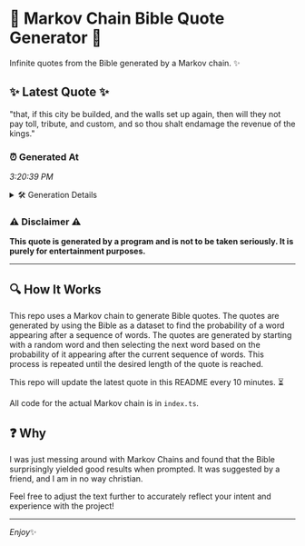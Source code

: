 # 📖 Markov Chain Bible Quote Generator 📖

Infinite quotes from the Bible generated by a Markov chain. ✨

## ✨ Latest Quote ✨
"that, if this city be builded, and the walls set up again, then will they not pay toll, tribute, and custom, and so thou shalt endamage the revenue of the kings."

### ⏰ Generated At
*3:20:39 PM*

<details>
    <summary>🛠️ Generation Details</summary>
    <p>
        <strong>🌱 Seed:</strong> that,<br>
        <strong>🔄 Iterations:</strong> 30<br>
        <strong>📜 Context History:</strong><br>[ that, ]: if<br>[ that,, if ]: this<br>[ that,, if, this ]: city<br>[ that,, if, this, city ]: be<br>[ that,, if, this, city, be ]: builded,<br>[ that,, if, this, city, be, builded, ]: and<br>[ if, this, city, be, builded,, and ]: the<br>[ this, city, be, builded,, and, the ]: walls<br>[ city, be, builded,, and, the, walls ]: set<br>[ be, builded,, and, the, walls, set ]: up<br>[ builded,, and, the, walls, set, up ]: again,<br>[ and, the, walls, set, up, again, ]: then<br>[ the, walls, set, up, again,, then ]: will<br>[ walls, set, up, again,, then, will ]: they<br>[ set, up, again,, then, will, they ]: not<br>[ up, again,, then, will, they, not ]: pay<br>[ again,, then, will, they, not, pay ]: toll,<br>[ then, will, they, not, pay, toll, ]: tribute,<br>[ will, they, not, pay, toll,, tribute, ]: and<br>[ they, not, pay, toll,, tribute,, and ]: custom,<br>[ not, pay, toll,, tribute,, and, custom, ]: and<br>[ pay, toll,, tribute,, and, custom,, and ]: so<br>[ toll,, tribute,, and, custom,, and, so ]: thou<br>[ tribute,, and, custom,, and, so, thou ]: shalt<br>[ and, custom,, and, so, thou, shalt ]: endamage<br>[ custom,, and, so, thou, shalt, endamage ]: the<br>[ and, so, thou, shalt, endamage, the ]: revenue<br>[ so, thou, shalt, endamage, the, revenue ]: of<br>[ thou, shalt, endamage, the, revenue, of ]: the<br>[ shalt, endamage, the, revenue, of, the ]: kings.<br>
    </p>
</details>

### ⚠️ Disclaimer ⚠️
**This quote is generated by a program and is not to be taken seriously. It is purely for entertainment purposes.**

---

## 🔍 How It Works

This repo uses a Markov chain to generate Bible quotes. The quotes are generated by using the Bible as a dataset to find the probability of a word appearing after a sequence of words. The quotes are generated by starting with a random word and then selecting the next word based on the probability of it appearing after the current sequence of words. This process is repeated until the desired length of the quote is reached.

This repo will update the latest quote in this README every 10 minutes. ⏳

All code for the actual Markov chain is in `index.ts`.

## ❓ Why

I was just messing around with Markov Chains and found that the Bible surprisingly yielded good results when prompted. 
It was suggested by a friend, and I am in no way christian.

Feel free to adjust the text further to accurately reflect your intent and experience with the project!

---

*Enjoy*✨
